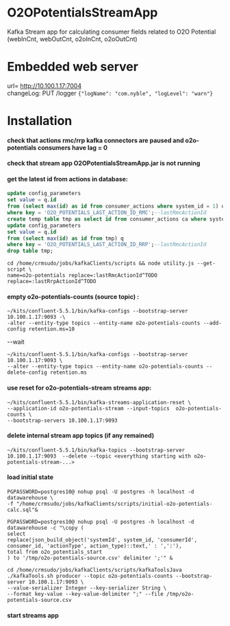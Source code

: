 # O2OPotentialsStreamApp
Kafka Stream app for calculating consumer fields related to O2O Potential (webInCnt, webOutCnt, o2oInCnt, o2oOutCnt)

# Embedded web server
url= http://10.100.1.17:7004  
changeLog: PUT /logger `{"logName": "com.nyble", "logLevel": "warn"}`


# Installation

#### check that actions rmc/rrp kafka connectors are paused and o2o-potentials consumers have lag = 0 

#### check that stream app O2OPotentialsStreamApp.jar is not running

#### get the latest id from actions in database:
```sql
update config_parameters  
set value = q.id  
from (select max(id) as id from consumer_actions where system_id = 1) q  
where key = 'O2O_POTENTIALS_LAST_ACTION_ID_RMC';--lastRmcActionId
create temp table tmp as select id from consumer_actions ca where system_id = 2;
update config_parameters  
set value = q.id  
from (select max(id) as id from tmp) q  
where key = 'O2O_POTENTIALS_LAST_ACTION_ID_RRP';--lastRmcActionId  
drop table tmp;
``` 
```shell script
cd /home/crmsudo/jobs/kafkaClients/scripts && node utility.js --get-script \
name=o2o-potentials replace=:lastRmcActionId^TODO replace=:lastRrpActionId^TODO
```  

#### empty o2o-potentials-counts (source topic) :
```shell script
~/kits/confluent-5.5.1/bin/kafka-configs --bootstrap-server 10.100.1.17:9093 -\
-alter --entity-type topics --entity-name o2o-potentials-counts --add-config retention.ms=10
```
--wait  
```shell script
~/kits/confluent-5.5.1/bin/kafka-configs --bootstrap-server 10.100.1.17:9093 \
--alter --entity-type topics --entity-name o2o-potentials-counts --delete-config retention.ms
```  

#### use reset for o2o-potentials-stream streams app:
```shell script
~/kits/confluent-5.5.1/bin/kafka-streams-application-reset \
--application-id o2o-potentials-stream --input-topics  o2o-potentials-counts \
--bootstrap-servers 10.100.1.17:9093
```

#### delete internal stream app topics (if any remained)  
`~/kits/confluent-5.5.1/bin/kafka-topics --bootstrap-server 10.100.1.17:9093  --delete --topic <everything starting with o2o-potentials-stream-...>`

#### load initial state
```shell script
PGPASSWORD=postgres10@ nohup psql -U postgres -h localhost -d datawarehouse \
-f "/home/crmsudo/jobs/kafkaClients/scripts/initial-o2o-potentials-calc.sql"&
```
```shell script
PGPASSWORD=postgres10@ nohup psql -U postgres -h localhost -d datawarehouse -c "\copy (
select 
replace(json_build_object('systemId', system_id, 'consumerId', consumer_id, 'actionType', action_type)::text,' : ',':'),
total from o2o_potentials_start
) to '/tmp/o2o-potentials-source.csv' delimiter ';'" &
```  
```shell script
cd /home/crmsudo/jobs/kafkaClients/scripts/kafkaToolsJava
./kafkaTools.sh producer --topic o2o-potentials-counts --bootstrap-server 10.100.1.17:9093 \
--value-serializer Integer --key-serializer String \
--format key-value --key-value-delimiter ";" --file /tmp/o2o-potentials-source.csv
```

#### start streams app

